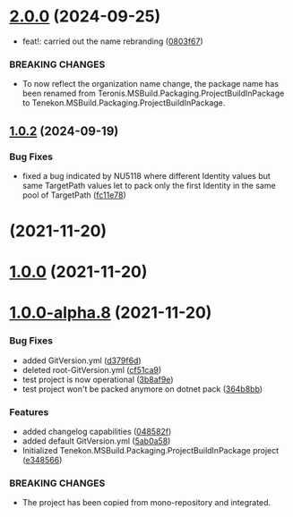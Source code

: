# [2.0.0](https://github.com/tenekon/Tenekon.MSBuild.Packaging.ProjectBuildInPackage/compare/1.0.2...2.0.0) (2024-09-25)


* feat!: carried out the name rebranding ([0803f67](https://github.com/tenekon/Tenekon.MSBuild.Packaging.ProjectBuildInPackage/commit/0803f670b867c1581b6f86bddfaac9aa58b4c009))


### BREAKING CHANGES

* To now reflect the organization name change, the package name has been renamed from Teronis.MSBuild.Packaging.ProjectBuildInPackage to Tenekon.MSBuild.Packaging.ProjectBuildInPackage.



## [1.0.2](https://github.com/teneko-net-tools/Tenekon.MSBuild.Packaging.ProjectBuildInPackage/compare/1.0.0...1.0.2) (2024-09-19)


### Bug Fixes

* fixed a bug indicated by NU5118 where different Identity values but same TargetPath values let to pack only the first Identity in the same pool of TargetPath ([fc11e78](https://github.com/teneko-net-tools/Tenekon.MSBuild.Packaging.ProjectBuildInPackage/commit/fc11e78e9d133e7d462b061cc0168b10f7429735))



# [](https://github.com/Tenekon/Tenekon.MSBuild.Packaging.ProjectBuildInPackage/compare/v1.0.0...v) (2021-11-20)



# [1.0.0](https://github.com/Tenekon/Tenekon.MSBuild.Packaging.ProjectBuildInPackage/compare/v1.0.0-alpha.8...v1.0.0) (2021-11-20)



# [1.0.0-alpha.8](https://github.com/Tenekon/Tenekon.MSBuild.Packaging.ProjectBuildInPackage/compare/5ab0a58d725ef1540aeef84f1a994469c9811e1f...v1.0.0-alpha.8) (2021-11-20)


### Bug Fixes

* added GitVersion.yml ([d379f6d](https://github.com/Tenekon/Tenekon.MSBuild.Packaging.ProjectBuildInPackage/commit/d379f6dc55a2d37859f0da76a9f5298b760c88ca))
* deleted root-GitVersion.yml ([cf51ca9](https://github.com/Tenekon/Tenekon.MSBuild.Packaging.ProjectBuildInPackage/commit/cf51ca96c30a47d180861fc99ea1872e8daa820b))
* test project is now operational ([3b8af9e](https://github.com/Tenekon/Tenekon.MSBuild.Packaging.ProjectBuildInPackage/commit/3b8af9e3fe98178f26578226d0df45ef58879c45))
* test project won't be packed anymore on dotnet pack ([364b8bb](https://github.com/Tenekon/Tenekon.MSBuild.Packaging.ProjectBuildInPackage/commit/364b8bb40c8add4bc95cc059a8808c329512ebc0))


### Features

* added changelog capabilities ([048582f](https://github.com/Tenekon/Tenekon.MSBuild.Packaging.ProjectBuildInPackage/commit/048582fb47684cbc992a0c87d7d9899feb83936e))
* added default GitVersion.yml ([5ab0a58](https://github.com/Tenekon/Tenekon.MSBuild.Packaging.ProjectBuildInPackage/commit/5ab0a58d725ef1540aeef84f1a994469c9811e1f))
* Initialized Tenekon.MSBuild.Packaging.ProjectBuildInPackage project ([e348566](https://github.com/Tenekon/Tenekon.MSBuild.Packaging.ProjectBuildInPackage/commit/e3485662ddd0c46cf9601a076fcb505f63eb373c))


### BREAKING CHANGES

* The project has been copied from mono-repository and integrated.




